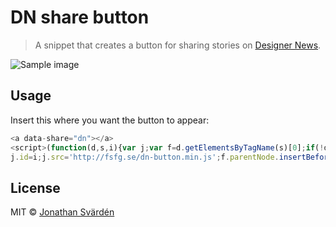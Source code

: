 # DN share button

> A snippet that creates a button for sharing stories on [Designer News](https://news.layervault.com/).

![Sample image](http://i.imgur.com/45jlYky.png "Submit to Designer News")

## Usage

Insert this where you want the button to appear:

```js
<a data-share="dn"></a>
<script>(function(d,s,i){var j;var f=d.getElementsByTagName(s)[0];if(!d.getElementById(i)){j=d.createElement(s);
j.id=i;j.src='http://fsfg.se/dn-button.min.js';f.parentNode.insertBefore(j,f);}})(document,'script','dn-btn-js');</script>
```

## License

MIT © [Jonathan Svärdén](http://svarden.se)